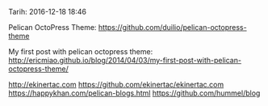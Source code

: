 Tarih:
2016-12-18 18:46

Pelican OctoPress Theme: 
https://github.com/duilio/pelican-octopress-theme

My first post with pelican octopress theme:
http://ericmiao.github.io/blog/2014/04/03/my-first-post-with-pelican-octopress-theme/

http://ekinertac.com
https://github.com/ekinertac/ekinertac.com
https://happykhan.com/pelican-blogs.html
https://github.com/hummel/blog
